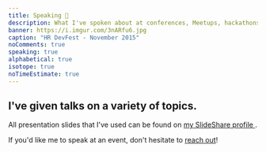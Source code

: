 ```yaml
---
title: Speaking 💬️
description: What I've spoken about at conferences, Meetups, hackathons, etc.
banner: https://i.imgur.com/3nARfu6.jpg
caption: "HR DevFest - November 2015"
noComments: true
speaking: true
alphabetical: true
isotope: true
noTimeEstimate: true
---
```


## I've given talks on a variety of topics.

All presentation slides that I've used can be found on <a href="//slideshare.net/fvcproductions" target="_blank" rel="noopener">my SlideShare profile <i class="fab fa-slideshare"></i></a>.

If you'd like me to speak at an event, don't hesitate to [reach out](/contact)!
